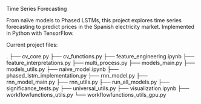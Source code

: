 Time Series Forecasting

From naïve models to Phased LSTMs, this project explores time series forecasting to predict prices in the Spanish electricity market. Implemented in Python with TensorFlow.

Current project files: 

.
├── cv_core.py
├── cv_functions.py
├── feature_engineering.ipynb
├── feature_interpretations.py
├── multi_process.py
├── models_main.py
├── models_utils.py
├── naive_model.ipynb
├── phased_lstm_implementation.py
├── rnn_model.py
├── rnn_model_main.py
├── rnn_utils.py
├── run_all_models.py
├── significance_tests.py
├── universal_utils.py
├── visualization.ipynb
├── workflowfunctions_utils.py
└── workflowfunctions_utils_gpu.py



